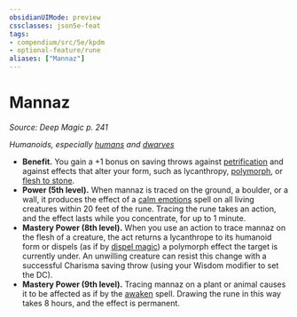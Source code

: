 ```yaml
---
obsidianUIMode: preview
cssclasses: json5e-feat
tags:
- compendium/src/5e/kpdm
- optional-feature/rune
aliases: ["Mannaz"]
---
```

# Mannaz
*Source: Deep Magic p. 241*  

*Humanoids, especially [humans](compendium/races/human.md) and [dwarves](compendium/races/dwarf.md)*

- **Benefit.** You gain a +1 bonus on saving throws against [petrification](/compendium/rules/conditions.md#Petrified) and against effects that alter your form, such as lycanthropy, [polymorph](compendium/spells/polymorph.md), or [flesh to stone](compendium/spells/flesh-to-stone.md).  
- **Power (5th level).** When mannaz is traced on the ground, a boulder, or a wall, it produces the effect of a [calm emotions](compendium/spells/calm-emotions.md) spell on all living creatures within 20 feet of the rune. Tracing the rune takes an action, and the effect lasts while you concentrate, for up to 1 minute.  
- **Mastery Power (8th level).** When you use an action to trace mannaz on the flesh of a creature, the act returns a lycanthrope to its humanoid form or dispels (as if by [dispel magic](compendium/spells/dispel-magic.md)) a polymorph effect the target is currently under. An unwilling creature can resist this change with a successful Charisma saving throw (using your Wisdom modifier to set the DC).  
- **Mastery Power (9th level).** Tracing mannaz on a plant or animal causes it to be affected as if by the [awaken](compendium/spells/awaken.md) spell. Drawing the rune in this way takes 8 hours, and the effect is permanent.